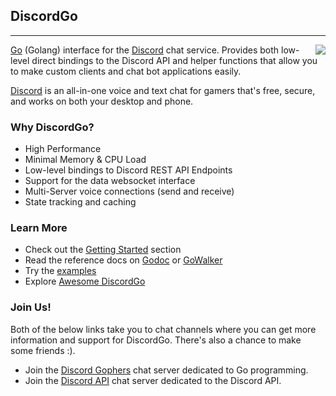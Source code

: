 ## DiscordGo
<hr>
<img align="right" src="https://github.com/fahrudinrg/discordgo/blob/master/docs/img/discordgo.png">

[Go](https://golang.org/) (Golang) interface for the [Discord](https://discord.com/) 
chat service.  Provides both low-level direct bindings to the 
Discord API and helper functions that allow you to make custom clients and chat 
bot applications easily.

[Discord](https://discord.com/) is an all-in-one voice and text chat for 
gamers that's free, secure, and works on both your desktop and phone. 

### Why DiscordGo?
* High Performance
* Minimal Memory & CPU Load
* Low-level bindings to Discord REST API Endpoints
* Support for the data websocket interface
* Multi-Server voice connections (send and receive)
* State tracking and caching

### Learn More
* Check out the [Getting Started](GettingStarted.md) section
* Read the reference docs on [Godoc](https://godoc.org/github.com/fahrudinrg/discordgo) or [GoWalker](https://gowalker.org/github.com/fahrudinrg/discordgo)
* Try the [examples](https://github.com/fahrudinrg/discordgo/tree/master/examples)
* Explore [Awesome DiscordGo](https://github.com/fahrudinrg/discordgo/wiki/Awesome-DiscordGo)

### Join Us!
Both of the below links take you to chat channels where you can get more 
information and support for DiscordGo.  There's also a chance to make some 
friends :).

* Join the [Discord Gophers](https://discord.gg/0f1SbxBZjYoCtNPP) chat server dedicated to Go programming.
* Join the [Discord API](https://discord.com/invite/discord-API) chat server dedicated to the Discord API.
